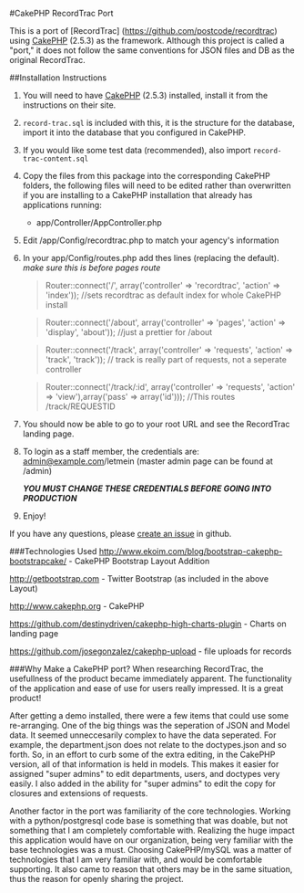 #CakePHP RecordTrac Port

This is a port of [RecordTrac] (https://github.com/postcode/recordtrac) using [CakePHP](http://www.cakephp.org) (2.5.3) as the framework. 
Although this project is called a "port," it does not follow the same conventions for JSON files and DB as the original RecordTrac.


##Installation Instructions
1. You will need to have [CakePHP](http://www.cakephp.org) (2.5.3) installed, install it from the instructions on their site.
2. `record-trac.sql` is included with this, it is the structure for the database, import it into the database that you configured in CakePHP.
3. If you would like some test data (recommended), also import `record-trac-content.sql`
4. Copy the files from this package into the corresponding CakePHP folders, the following files will need to be edited rather than overwritten if you are installing to a CakePHP installation that already has applications running: 
	* app/Controller/AppController.php
5. Edit /app/Config/recordtrac.php to match your agency's information
6. In your app/Config/routes.php add thes lines (replacing the default). *make sure this is before pages route*
	>Router::connect('/', array('controller' => 'recordtrac', 'action' => 'index')); //sets recordtrac as default index for whole CakePHP install

	>Router::connect('/about', array('controller' => 'pages', 'action' => 'display', 'about'));  //just a prettier for /about

	>Router::connect('/track', array('controller' => 'requests', 'action' => 'track', 'track')); // track is really part of requests, not a seperate controller

	>Router::connect('/track/:id', array('controller' => 'requests', 'action' => 'view'),array('pass' => array('id'))); //This routes /track/REQUESTID
7. You should now be able to go to your root URL and see the RecordTrac landing page. 
8. To login as a staff member, the credentials are: admin@example.com/letmein (master admin page can be found at /admin)
    
    ***YOU MUST CHANGE THESE CREDENTIALS BEFORE GOING INTO PRODUCTION*** 
    
9. Enjoy!

If you have any questions, please [create an issue](https://github.com/randybondsjr/recordtrac-cakephp/issues) in github.

###Technologies Used
http://www.ekoim.com/blog/bootstrap-cakephp-bootstrapcake/ - CakePHP Bootstrap Layout Addition

http://getbootstrap.com - Twitter Bootstrap (as included in the above Layout)

http://www.cakephp.org - CakePHP

https://github.com/destinydriven/cakephp-high-charts-plugin - Charts on landing page

https://github.com/josegonzalez/cakephp-upload - file uploads for records

###Why Make a CakePHP port?
When researching RecordTrac, the usefullness of the product became immediately apparent. The functionality of the application and ease of use for users really impressed. It is a great product!

After getting a demo installed, there were a few items that could use some re-arranging. One of the big things was the seperation of JSON and Model data. It seemed unneccesarily complex to have the data seperated. For example, the department.json does not relate to the doctypes.json and so forth. So, in an effort to curb some of the extra editing, in the CakePHP version, all of that information is held in models. This makes it easier for assigned "super admins" to edit departments, users, and doctypes very easily. I also added in the ability for "super admins" to edit the copy for closures and extensions of requests. 

Another factor in the port was familiarity of the core technologies. Working with a python/postgresql code base is something that was doable, but not something that I am completely comfortable with. Realizing the huge impact this application would have on our organization, being very familiar with the base technologies was a must. Choosing CakePHP/mySQL was a matter of technologies that I am very familiar with, and would be comfortable supporting. It also came to reason that others may be in the same situation, thus the reason for openly sharing the project. 